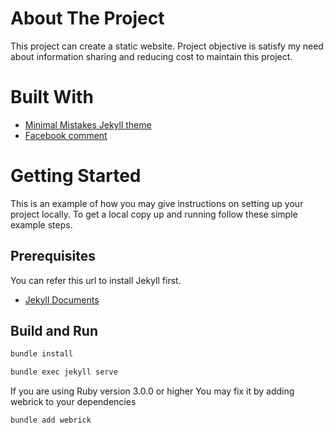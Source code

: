 # About The Project

This project can create a static website. Project objective is satisfy my need about information sharing and reducing cost to maintain this project. 

# Built With

- [Minimal Mistakes Jekyll theme](https://github.com/mmistakes/minimal-mistakes)
- [Facebook comment](https://developers.facebook.com/docs/plugins/comments/)


# Getting Started

This is an example of how you may give instructions on setting up your project locally. To get a local copy up and running follow these simple example steps.

## Prerequisites

You can refer this url to install Jekyll first.
- [Jekyll Documents](https://jekyllrb.com/docs/)

## Build and Run

   ```sh
   bundle install
   ```
 
   ```sh
   bundle exec jekyll serve
   ```
If you are using Ruby version 3.0.0 or higher You may fix it by adding webrick to your dependencies 
   ```sh
   bundle add webrick
   ```
